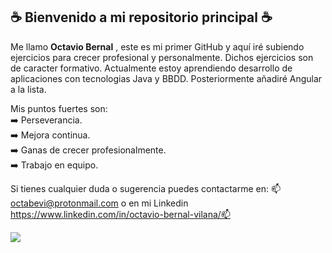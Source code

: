<h2>☕ Bienvenido a mi repositorio principal ☕</h2>


Me llamo <b>Octavio Bernal</b> , este es mi primer GitHub y aquí iré subiendo ejercicios para crecer profesional y personalmente. Dichos ejercicios son de caracter formativo. Actualmente estoy aprendiendo desarrollo de aplicaciones con tecnologias Java y BBDD. Posteriormente añadiré Angular a la lista.<br>

Mis puntos fuertes son:<br>
➡️ Perseverancia.<br>
➡️ Mejora continua.<br>
➡️ Ganas de crecer profesionalmente.<br>
➡️ Trabajo en equipo.

Si tienes cualquier duda o sugerencia puedes contactarme en: 📫 octabevi@protonmail.com o en mi Linkedin https://www.linkedin.com/in/octavio-bernal-vilana/📫

<img src="https://github-readme-stats.vercel.app/api/top-langs/?username=OctavioBernalGH&theme=blue-green">
